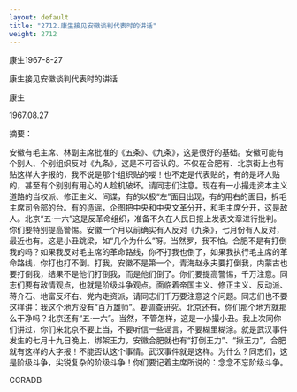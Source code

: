 ```yaml
---
layout: default
title: "2712.康生接见安徽谈判代表时的讲话"
weight: 2712
---
```


康生1967-8-27

康生接见安徽谈判代表时的讲话

康生

1967.08.27

摘要：

安徽有毛主席、林副主席批准的《五条》、《九条》，这是很好的基础。安徽可能有个别人、个别组织反对《九条》，这是不可否认的。不仅在合肥有、北京街上也有贴这样大字报的，我不说是那个组织贴的喽！也不定是代表贴的，有的是坏人贴的，甚至有个别别有用心的人趁机破坏。请同志们注意。现在有一小撮走资本主义道路的当权派、修正主义、间谍，有的以极“左”面目出现，有的用右的面目，拆毛主席司令部的台。有的造谣，企图把中央和中央文革分开，和毛主席分开，这是敌人。北京“五·一六”这是反革命组织，准备不久在人民日报上发表文章进行批判。你们要特别提高警惕。安徽一个月以前确实有人反对《九条》，七月份有人反对，最近也有。这是小丑跳梁，如“几个为什么”呀。当然罗，我不怕。合肥不是有打倒我的吗？如果我反对毛主席的革命路线，你不打我也倒了，如果我执行毛主席的革命路线，你打也打不倒。打我，安徽不是第一个，青海赵永夫要打倒我，内蒙古也要打倒我，结果不是他们打倒我，而是他们倒了。你们要提高警惕，千万注意。同志们要有敌情观点，也就是阶级斗争观点。面临着帝国主义、修正主义、反动派、蒋介石、地富反坏右、党内走资派，请同志们千万要注意这个问题。同志们也不要这样讲：我这个地方没有“百万雄师”。要调查研究。北京还有，你们那个地方就那么干净吗？北京还有“五·一六”。当然，不管怎样，这是一小撮小丑。我上次同你们讲过，你们来北京不要上当，不要听信一些谣言，不要糊里糊涂。就是武汉事件发生的七月十九日晚上，绑架王力，安徽合肥就也有“打倒王力”、“揪王力”，合肥就有这样的大字报！不能否认这个事情。武汉事件就是这样。为什么？同志们，这是阶级斗争，尖锐复杂的阶级斗争！你们要记着主席所说的：念念不忘阶级斗争。

CCRADB

